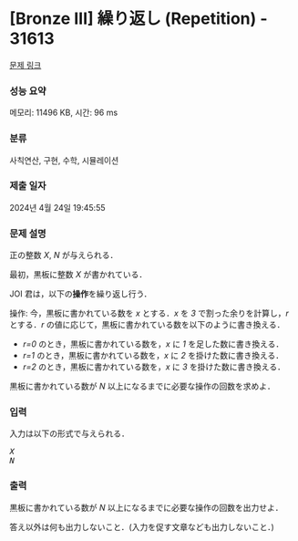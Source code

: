 # [Bronze III] 繰り返し (Repetition) - 31613 

[문제 링크](https://www.acmicpc.net/problem/31613) 

### 성능 요약

메모리: 11496 KB, 시간: 96 ms

### 분류

사칙연산, 구현, 수학, 시뮬레이션

### 제출 일자

2024년 4월 24일 19:45:55

### 문제 설명

<p>正の整数 <var>X</var>, <var>N</var> が与えられる．</p>

<p>最初，黒板に整数 <var>X</var> が書かれている．</p>

<p>JOI 君は，以下の<strong>操作</strong>を繰り返し行う．</p>

<p>操作: 今，黒板に書かれている数を <var>x</var> とする．<var>x</var> を <var>3</var> で割った余りを計算し，<var>r</var> とする．<var>r</var> の値に応じて，黒板に書かれている数を以下のように書き換える．</p>

<ul>
	<li><var>r=0</var> のとき，黒板に書かれている数を，<var>x</var> に <var>1</var> を足した数に書き換える．</li>
	<li><var>r=1</var> のとき，黒板に書かれている数を，<var>x</var> に <var>2</var> を掛けた数に書き換える．</li>
	<li><var>r=2</var> のとき，黒板に書かれている数を，<var>x</var> に <var>3</var> を掛けた数に書き換える．</li>
</ul>

<p>黒板に書かれている数が <var>N</var> 以上になるまでに必要な操作の回数を求めよ．</p>

### 입력 

 <p>入力は以下の形式で与えられる．</p>

<pre><var>X</var>
<var>N</var></pre>

### 출력 

 <p>黒板に書かれている数が <var>N</var> 以上になるまでに必要な操作の回数を出力せよ．</p>

<p>答え以外は何も出力しないこと．(入力を促す文章なども出力しないこと．)</p>

